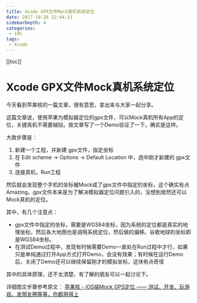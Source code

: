 ```yaml
---
title: Xcode GPX文件Mock真机系统定位
date: 2017-10-26 22:44:13
sidebarDepth: 4
categories: 
 - iOS
tags: 
 - Xcode
---
```


[[toc]]


# Xcode GPX文件Mock真机系统定位

今天看到苹果核的一篇文章，很有意思，拿出来与大家一起分享。

这篇文章说，使用苹果为模拟器定位的gpx文件，可以Mock真机所有App的定位，关键真机不需要越狱。按文章写了一个Demo验证了一下，确实是这样。

大致步骤是：

1. 新建一个工程，并新建 gpx文件，指定坐标
2. 在 Edit scheme -> Options -> Default Location 中，选中刚才新建的 gpx文件
3. 连接真机，Run工程

然后就会发现整个手机的坐标被Mock成了gpx文件中指定的坐标，这个确实有点Amazing。gpx文件本来是为了解决模拟器定位问题引入的，没想到居然还可以Mock真机的定位。

其中，有几个注意点：

* gpx文件中指定的坐标，需要是WGS84坐标，因为系统的定位都是真实的地理坐标，然后各大地图也是调用系统定位，然后做的偏移。谷歌地球的坐标即是WGS84坐标。
* 在测试Demo过程中，发现有时候需要Demo一直处在Run过程中才行，如果只是单纯通过打开App方式打开Demo，会没有效果；有时候在运行Demo后，关闭了Demo还可以继续保留刚才的模拟坐标，这块有点奇怪

其中的具体原理，还不太清楚，有了解的朋友可以一起讨论下。


详细图文步骤参考原文：
[苹果核 - iOS端Mock GPS定位 —— 测试、开发、玩游戏、发朋友圈等等，你都用得上](http://pingguohe.net/2017/10/13/GPX-mock.html)

